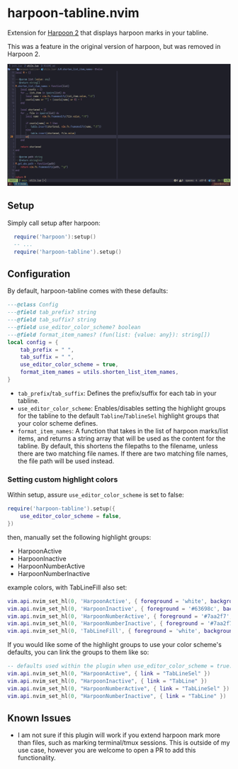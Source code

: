 # harpoon-tabline.nvim

Extension for [Harpoon 2](https://github.com/ThePrimeagen/harpoon/tree/harpoon2)
that displays harpoon marks in your tabline.

This was a feature in the original version of harpoon, but was removed in
Harpoon 2.

![example image showing tabline](assets/tabline.png)

## Setup

Simply call setup after harpoon:

```lua
  require('harpoon'):setup()
  -- ...
  require('harpoon-tabline').setup()
```

## Configuration

By default, harpoon-tabline comes with these defaults:

```lua
---@class Config
---@field tab_prefix? string
---@field tab_suffix? string
---@field use_editor_color_scheme? boolean
---@field format_item_names? (fun(list: {value: any}): string[])
local config = {
    tab_prefix = " ",
    tab_suffix = " ",
    use_editor_color_scheme = true,
    format_item_names = utils.shorten_list_item_names,
}
```

- `tab_prefix`/`tab_suffix`: Defines the prefix/suffix for each tab in your tabline.
- `use_editor_color_scheme`: Enables/disables setting the highlight groups for
  the tabline to the default `Tabline`/`TablineSel` highlight groups that your
  color scheme defines.
- `format_item_names`: A function that takes in the list of harpoon marks/list
  items, and returns a string array that will be used as the content for the
  tabline. By default, this shortens the filepaths to the filename, unless there
  are two matching file names. If there are two matching file names, the file
  path will be used instead.

### Setting custom highlight colors

Within setup, assure `use_editor_color_scheme` is set to false:

```lua
require('harpoon-tabline').setup({
    use_editor_color_scheme = false,
})
```

then, manually set the following highlight groups:

- HarpoonActive
- HarpoonInactive
- HarpoonNumberActive
- HarpoonNumberInactive

example colors, with TabLineFill also set:

```lua
vim.api.nvim_set_hl(0, 'HarpoonActive', { foreground = 'white', background = 'NONE' })
vim.api.nvim_set_hl(0, 'HarpoonInactive', { foreground = '#63698c', background = 'NONE' })
vim.api.nvim_set_hl(0, 'HarpoonNumberActive', { foreground = '#7aa2f7', background = 'NONE' })
vim.api.nvim_set_hl(0, 'HarpoonNumberInactive', { foreground = '#7aa2f7', background = 'NONE' })
vim.api.nvim_set_hl(0, 'TabLineFill', { foreground = 'white', background = 'NONE' })
```

If you would like some of the highlight groups to use your color scheme's
defaults, you can link the groups to them like so:

```lua
-- defaults used within the plugin when use_editor_color_scheme = true:
vim.api.nvim_set_hl(0, "HarpoonActive", { link = "TabLineSel" })
vim.api.nvim_set_hl(0, "HarpoonInactive", { link = "TabLine" })
vim.api.nvim_set_hl(0, "HarpoonNumberActive", { link = "TabLineSel" })
vim.api.nvim_set_hl(0, "HarpoonNumberInactive", { link = "TabLine" })
```

## Known Issues

- I am not sure if this plugin will work if you extend harpoon mark more than
  files, such as marking terminal/tmux sessions. This is outside of my use case,
  however you are welcome to open a PR to add this functionality.
